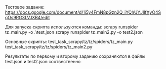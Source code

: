 Тестовое задание: https://docs.google.com/document/d/1i5y4FmN8pGzn2Q_iYQhUYJIlfXyO4SqOs9RG3LVJXB4/edit

Для запуска скрипта используются команды:
  scrapy runspider tz_main.py -o .\test.json
  scrapy runspider tz_main2.py -o test2.json

Основные скрипты:
test_task_scrapy/tz/tz/spiders/tz_main.py
test_task_scrapy/tz/tz/spiders/tz_main2.py

Результаты по первому и второму заданию сохраняются в файлы test.json и test2.json соотвественно
